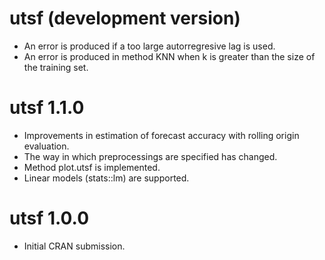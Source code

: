 # utsf (development version)

* An error is produced if a too large autorregresive lag is used.
* An error is produced in method KNN when k is greater than the size of the
  training set.

# utsf 1.1.0

* Improvements in estimation of forecast accuracy with rolling origin evaluation.
* The way in which preprocessings are specified has changed.
* Method plot.utsf is implemented.
* Linear models (stats::lm) are supported.

# utsf 1.0.0

* Initial CRAN submission.

